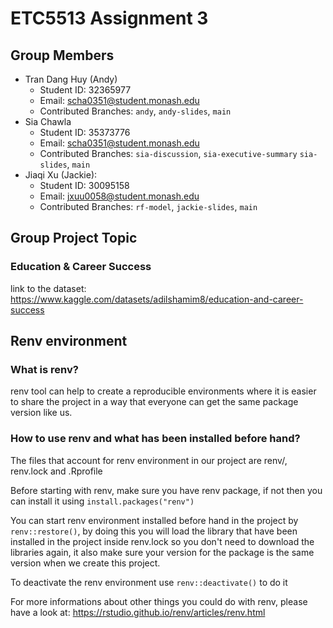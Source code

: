# ETC5513 Assignment 3

## Group Members

-   Tran Dang Huy (Andy)
    -   Student ID: 32365977
    -   Email: [scha0351\@student.monash.edu](mailto:scha0351@student.monash.edu)
    -   Contributed Branches: `andy`, `andy-slides`, `main`
-   Sia Chawla
    -   Student ID: 35373776
    -   Email: [scha0351\@student.monash.edu](mailto:scha0351@student.monash.edu)
    -   Contributed Branches: `sia-discussion`, `sia-executive-summary` `sia-slides`, `main`
-   Jiaqi Xu (Jackie):
    -   Student ID: 30095158
    -   Email: [jxuu0058\@student.monash.edu](mailto:jxuu0058@student.monash.edu)
    -   Contributed Branches: `rf-model`, `jackie-slides`, `main`

## Group Project Topic

### Education & Career Success

link to the dataset: <https://www.kaggle.com/datasets/adilshamim8/education-and-career-success>

## Renv environment

### What is renv?

renv tool can help to create a reproducible environments where it is easier to share the project in a way that everyone can get the same package version like us.

### How to use renv and what has been installed before hand?

The files that account for renv environment in our project are renv/, renv.lock and .Rprofile

Before starting with renv, make sure you have renv package, if not then you can install it using `install.packages("renv")`

You can start renv environment installed before hand in the project by `renv::restore()`, by doing this you will load the library that have been installed in the project inside renv.lock so you don't need to download the libraries again, it also make sure your version for the package is the same version when we create this project.

To deactivate the renv environment use `renv::deactivate()` to do it

For more informations about other things you could do with renv, please have a look at: <https://rstudio.github.io/renv/articles/renv.html>
